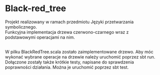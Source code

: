 # Black-red_tree
Projekt realizowany w ramach przedmiotu Języki przetwarzania symbolicznego.<br />
Funkcyjna implementacja drzewa czerwono-czarnego wraz z podstawowymi operacjami na nim.<br /><br />

W pilku BlackRedTree.scala zostało zaimplementowane drzewo. Aby móc wykonać wybrane operacje na drzewie należy uruchomić poprzez sbt run. Dołączone zostały także krótkie testy, napisane do sprawdzenia poprawności działania. Można je uruchomić poprzez sbt test. 
